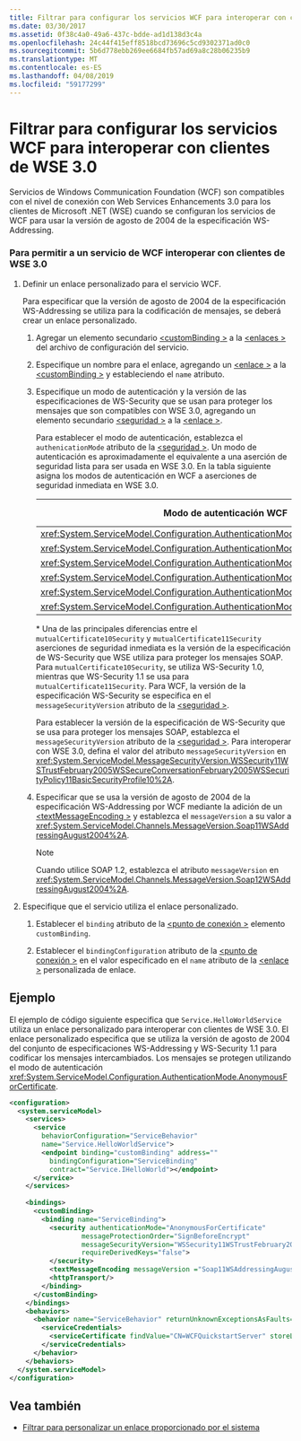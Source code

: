 ```yaml
---
title: Filtrar para configurar los servicios WCF para interoperar con clientes de WSE 3.0
ms.date: 03/30/2017
ms.assetid: 0f38c4a0-49a6-437c-bdde-ad1d138d3c4a
ms.openlocfilehash: 24c44f415eff8518bcd73696c5cd9302371ad0c0
ms.sourcegitcommit: 5b6d778ebb269ee6684fb57ad69a8c28b06235b9
ms.translationtype: MT
ms.contentlocale: es-ES
ms.lasthandoff: 04/08/2019
ms.locfileid: "59177299"
---
```

# <a name="how-to-configure-wcf-services-to-interoperate-with-wse-30-clients"></a>Filtrar para configurar los servicios WCF para interoperar con clientes de WSE 3.0
Servicios de Windows Communication Foundation (WCF) son compatibles con el nivel de conexión con Web Services Enhancements 3.0 para los clientes de Microsoft .NET (WSE) cuando se configuran los servicios de WCF para usar la versión de agosto de 2004 de la especificación WS-Addressing.  
  
### <a name="to-enable-a-wcf-service-to-interoperate-with-wse-30-clients"></a>Para permitir a un servicio de WCF interoperar con clientes de WSE 3.0  
  
1.  Definir un enlace personalizado para el servicio WCF.  
  
     Para especificar que la versión de agosto de 2004 de la especificación WS-Addressing se utiliza para la codificación de mensajes, se deberá crear un enlace personalizado.  
  
    1.  Agregar un elemento secundario [ \<customBinding >](../../../../docs/framework/configure-apps/file-schema/wcf/custombinding.md) a la [ \<enlaces >](../../../../docs/framework/configure-apps/file-schema/wcf/bindings.md) del archivo de configuración del servicio.  
  
    2.  Especifique un nombre para el enlace, agregando un [ \<enlace >](../../../../docs/framework/misc/binding.md) a la [ \<customBinding >](../../../../docs/framework/configure-apps/file-schema/wcf/custombinding.md) y estableciendo el `name` atributo.  
  
    3.  Especifique un modo de autenticación y la versión de las especificaciones de WS-Security que se usan para proteger los mensajes que son compatibles con WSE 3.0, agregando un elemento secundario [ \<seguridad >](../../../../docs/framework/configure-apps/file-schema/wcf/security-of-custombinding.md) a la [ \<enlace >](../../../../docs/framework/misc/binding.md).  
  
         Para establecer el modo de autenticación, establezca el `authenicationMode` atributo de la [ \<seguridad >](../../../../docs/framework/configure-apps/file-schema/wcf/security-of-custombinding.md). Un modo de autenticación es aproximadamente el equivalente a una aserción de seguridad lista para ser usada en WSE 3.0. En la tabla siguiente asigna los modos de autenticación en WCF a aserciones de seguridad inmediata en WSE 3.0.  
  
        |Modo de autenticación WCF|Aserción de seguridad lista para ser usada de WSE 3.0|  
        |-----------------------------|----------------------------------------|  
        |<xref:System.ServiceModel.Configuration.AuthenticationMode.AnonymousForCertificate>|`anonymousForCertificateSecurity`|  
        |<xref:System.ServiceModel.Configuration.AuthenticationMode.Kerberos>|`kerberosSecurity`|  
        |<xref:System.ServiceModel.Configuration.AuthenticationMode.MutualCertificate>|`mutualCertificate10Security`*|  
        |<xref:System.ServiceModel.Configuration.AuthenticationMode.MutualCertificate>|`mutualCertificate11Security`*|  
        |<xref:System.ServiceModel.Configuration.AuthenticationMode.UserNameOverTransport>|`usernameOverTransportSecurity`|  
        |<xref:System.ServiceModel.Configuration.AuthenticationMode.UserNameForCertificate>|`usernameForCertificateSecurity`|  
  
         \* Una de las principales diferencias entre el `mutualCertificate10Security` y `mutualCertificate11Security` aserciones de seguridad inmediata es la versión de la especificación de WS-Security que WSE utiliza para proteger los mensajes SOAP. Para `mutualCertificate10Security`, se utiliza WS-Security 1.0, mientras que WS-Security 1.1 se usa para `mutualCertificate11Security`. Para WCF, la versión de la especificación WS-Security se especifica en el `messageSecurityVersion` atributo de la [ \<seguridad >](../../../../docs/framework/configure-apps/file-schema/wcf/security-of-custombinding.md).  
  
         Para establecer la versión de la especificación de WS-Security que se usa para proteger los mensajes SOAP, establezca el `messageSecurityVersion` atributo de la [ \<seguridad >](../../../../docs/framework/configure-apps/file-schema/wcf/security-of-custombinding.md). Para interoperar con WSE 3.0, defina el valor del atributo `messageSecurityVersion` en <xref:System.ServiceModel.MessageSecurityVersion.WSSecurity11WSTrustFebruary2005WSSecureConversationFebruary2005WSSecurityPolicy11BasicSecurityProfile10%2A>.  
  
    4.  Especificar que se usa la versión de agosto de 2004 de la especificación WS-Addressing por WCF mediante la adición de un [ \<textMessageEncoding >](../../../../docs/framework/configure-apps/file-schema/wcf/textmessageencoding.md) y establezca el `messageVersion` a su valor a <xref:System.ServiceModel.Channels.MessageVersion.Soap11WSAddressingAugust2004%2A>.  
  
        > [!NOTE]
        >  Cuando utilice SOAP 1.2, establezca el atributo `messageVersion` en <xref:System.ServiceModel.Channels.MessageVersion.Soap12WSAddressingAugust2004%2A>.  
  
2.  Especifique que el servicio utiliza el enlace personalizado.  
  
    1.  Establecer el `binding` atributo de la [ \<punto de conexión >](../../../../docs/framework/configure-apps/file-schema/wcf/endpoint-element.md) elemento `customBinding`.  
  
    2.  Establecer el `bindingConfiguration` atributo de la [ \<punto de conexión >](../../../../docs/framework/configure-apps/file-schema/wcf/endpoint-element.md) en el valor especificado en el `name` atributo de la [ \<enlace >](../../../../docs/framework/misc/binding.md) personalizada de enlace.  
  
## <a name="example"></a>Ejemplo  
 El ejemplo de código siguiente especifica que `Service.HelloWorldService` utiliza un enlace personalizado para interoperar con clientes de WSE 3.0. El enlace personalizado especifica que se utiliza la versión de agosto de 2004 del conjunto de especificaciones WS-Addressing y WS-Security 1.1 para codificar los mensajes intercambiados. Los mensajes se protegen utilizando el modo de autenticación <xref:System.ServiceModel.Configuration.AuthenticationMode.AnonymousForCertificate>.  
  
```xml  
<configuration>  
  <system.serviceModel>  
    <services>  
      <service   
        behaviorConfiguration="ServiceBehavior"   
        name="Service.HelloWorldService">  
        <endpoint binding="customBinding" address=""  
          bindingConfiguration="ServiceBinding"  
          contract="Service.IHelloWorld"></endpoint>  
      </service>  
    </services>  
  
    <bindings>  
      <customBinding>  
        <binding name="ServiceBinding">  
          <security authenticationMode="AnonymousForCertificate"  
                  messageProtectionOrder="SignBeforeEncrypt"  
                  messageSecurityVersion="WSSecurity11WSTrustFebruary2005WSSecureConversationFebruary2005WSSecurityPolicy11BasicSecurityProfile10"  
                  requireDerivedKeys="false">  
          </security>  
          <textMessageEncoding messageVersion ="Soap11WSAddressingAugust2004"></textMessageEncoding>  
          <httpTransport/>  
        </binding>  
      </customBinding>  
    </bindings>  
    <behaviors>  
      <behavior name="ServiceBehavior" returnUnknownExceptionsAsFaults="true">  
        <serviceCredentials>  
          <serviceCertificate findValue="CN=WCFQuickstartServer" storeLocation="LocalMachine" storeName="My" x509FindType="FindBySubjectDistinguishedName"/>  
        </serviceCredentials>  
      </behavior>  
    </behaviors>  
  </system.serviceModel>  
</configuration>  
```  
  
## <a name="see-also"></a>Vea también

- [Filtrar para personalizar un enlace proporcionado por el sistema](../../../../docs/framework/wcf/extending/how-to-customize-a-system-provided-binding.md)
